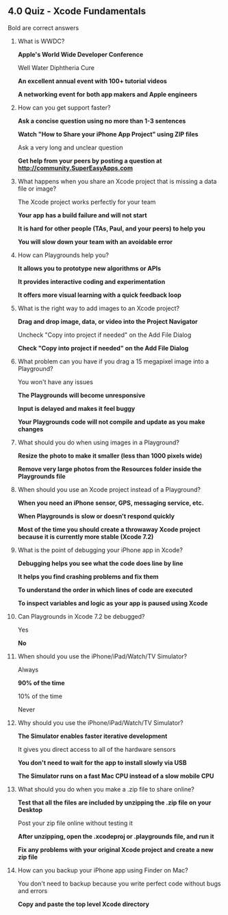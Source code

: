 4.0 Quiz - Xcode Fundamentals
----

Bold are correct answers

1. What is WWDC? 

	**Apple's World Wide Developer Conference**
	
	Well Water Diphtheria Cure
	
	**An excellent annual event with 100+ tutorial videos**
	
	**A networking event for both app makers and Apple engineers**
2. How can you get support faster?

	**Ask a concise question using no more than 1-3 sentences**
	
	**Watch "How to Share your iPhone App Project" using ZIP files**
	
	Ask a very long and unclear question
	
	**Get help from your peers by posting a question at http://community.SuperEasyApps.com**


3. What happens when you share an Xcode project that is missing a data file or image?

	The Xcode project works perfectly for your team
	
	**Your app has a build failure and will not start**
	
	**It is hard for other people (TAs, Paul, and your peers) to help you**
	
	**You will slow down your team with an avoidable error**


4. How can Playgrounds help you?

	**It allows you to prototype new algorithms or APIs**
	
	**It provides interactive coding and experimentation**
	
	**It offers more visual learning with a quick feedback loop**


5. What is the right way to add images to an Xcode project?

	**Drag and drop image, data, or video into the Project Navigator**
	
	Uncheck "Copy into project if needed" on the Add File Dialog
	
	**Check "Copy into project if needed" on the Add File Dialog**
	

6. What problem can you have if you drag a 15 megapixel image into a Playground?

	You won't have any issues
	
	**The Playgrounds will become unresponsive**
	
	**Input is delayed and makes it feel buggy**
	
	**Your Playgrounds code will not compile and update as you make changes**


7. What should you do when using images in a Playground?

	**Resize the photo to make it smaller (less than 1000 pixels wide)**
	
	**Remove very large photos from the Resources folder inside the Playgrounds file**
	

8. When should you use an Xcode project instead of a Playground?

	**When you need an iPhone sensor, GPS, messaging service, etc.**
	
	**When Playgrounds is slow or doesn't respond quickly**
	
	**Most of the time you should create a throwaway Xcode project because it is currently more stable (Xcode 7.2)**


9. What is the point of debugging your iPhone app in Xcode?

	**Debugging helps you see what the code does line by line**
	
	**It helps you find crashing problems and fix them**
	
	**To understand the order in which lines of code are executed**
	
	**To inspect variables and logic as your app is paused using Xcode**


10. Can Playgrounds in Xcode 7.2 be debugged?

	Yes
	
	**No**


11. When should you use the iPhone/iPad/Watch/TV Simulator?

	Always

	**90% of the time**

	10% of the time

	Never

12. Why should you use the iPhone/iPad/Watch/TV Simulator?

	**The Simulator enables faster iterative development**
	
	It gives you direct access to all of the hardware sensors
	
	**You don't need to wait for the app to install slowly via USB**
	
	**The Simulator runs on a fast Mac CPU instead of a slow mobile CPU**

13. What should you do when you make a .zip file to share online?

	**Test that all the files are included by unzipping the .zip file on your Desktop**
	
	Post your zip file online without testing it
	
	**After unzipping, open the .xcodeproj or .playgrounds file, and run it**
	
	**Fix any problems with your original Xcode project and create a new zip file**

14. How can you backup your iPhone app using Finder on Mac?

	You don't need to backup because you write perfect code without bugs and errors
	
	**Copy and paste the top level Xcode directory**

